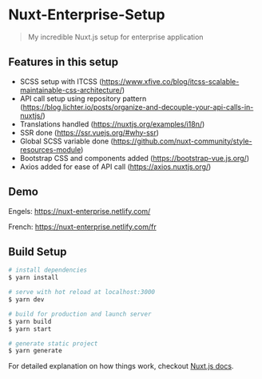 # Nuxt-Enterprise-Setup

> My incredible Nuxt.js setup for enterprise application

## Features in this setup

* SCSS setup with ITCSS (https://www.xfive.co/blog/itcss-scalable-maintainable-css-architecture/)
* API call setup using repository pattern (https://blog.lichter.io/posts/organize-and-decouple-your-api-calls-in-nuxtjs/)
* Translations handled (https://nuxtjs.org/examples/i18n/)
* SSR done (https://ssr.vuejs.org/#why-ssr)
* Global SCSS variable done (https://github.com/nuxt-community/style-resources-module)
* Bootstrap CSS and components added (https://bootstrap-vue.js.org/)
* Axios added for ease of API call (https://axios.nuxtjs.org/)

## Demo

Engels:  https://nuxt-enterprise.netlify.com/

French: https://nuxt-enterprise.netlify.com/fr

## Build Setup

``` bash
# install dependencies
$ yarn install

# serve with hot reload at localhost:3000
$ yarn dev

# build for production and launch server
$ yarn build
$ yarn start

# generate static project
$ yarn generate
```

For detailed explanation on how things work, checkout [Nuxt.js docs](https://nuxtjs.org).
